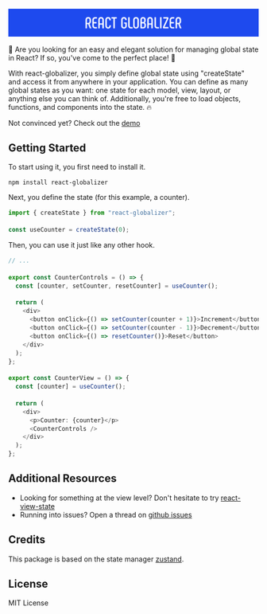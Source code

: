![logo](./images/logo.png)

👋 Are you looking for an easy and elegant solution for managing global state in React? If so, you've come to the perfect place! 🎉

With react-globalizer, you simply define global state using "createState" and access it from anywhere in your application.
You can define as many global states as you want: one state for each model, view, layout, or anything else you can think of.
Additionally, you're free to load objects, functions, and components into the state. 🔥

Not convinced yet? Check out the [demo](https://codesandbox.io/p/sandbox/react-globallizer-counter-example-w9t9tf?file=%2Fpages%2Findex.jsx&selection=%5B%7B%22endColumn%22%3A34%2C%22endLineNumber%22%3A18%2C%22startColumn%22%3A34%2C%22startLineNumber%22%3A18%7D%5D)

## Getting Started
To start using it, you first need to install it.

``` shell
npm install react-globalizer
```

Next, you define the state (for this example, a counter).

``` typescript
import { createState } from "react-globalizer";

const useCounter = createState(0);
```

Then, you can use it just like any other hook.

``` typescript
// ...

export const CounterControls = () => {
  const [counter, setCounter, resetCounter] = useCounter();

  return (
    <div>
      <button onClick={() => setCounter(counter + 1)}>Increment</button>
      <button onClick={() => setCounter(counter - 1)}>Decrement</button>
      <button onClick={() => resetCounter()}>Reset</button>
    </div>
  );
};

export const CounterView = () => {
  const [counter] = useCounter();

  return (
    <div>
      <p>Counter: {counter}</p>
      <CounterControls />
    </div>
  );
};
```

## Additional Resources

- Looking for something at the view level? Don't hesitate to try [react-view-state](https://www.npmjs.com/package/react-view-state)
- Running into issues? Open a thread on [github issues](https://github.com/ccencisoj/react-globalizer/issues)

## Credits

This package is based on the state manager [zustand](https://www.npmjs.com/package/zustand). 


## License

MIT License

